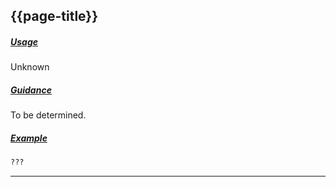 ## {{page-title}}

<h5><ins>Usage</ins></h5>

<span class="mro-circle unknown" title="Unknown"></span> Unknown


<h5><ins>Guidance</ins></h5>

To be determined.



<h5><ins>Example</ins></h5>

```xml
???
```

---
